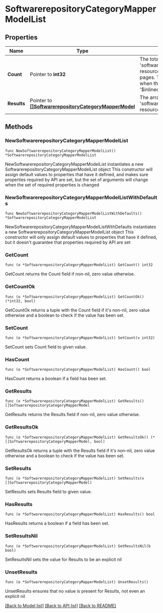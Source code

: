 # SoftwarerepositoryCategoryMapperModelList

## Properties

Name | Type | Description | Notes
------------ | ------------- | ------------- | -------------
**Count** | Pointer to **int32** | The total number of &#39;softwarerepository.CategoryMapperModel&#39; resources matching the request, accross all pages. The &#39;Count&#39; attribute is included when the HTTP GET request includes the &#39;$inlinecount&#39; parameter. | [optional] 
**Results** | Pointer to [**[]SoftwarerepositoryCategoryMapperModel**](softwarerepository.CategoryMapperModel.md) | The array of &#39;softwarerepository.CategoryMapperModel&#39; resources matching the request. | [optional] 

## Methods

### NewSoftwarerepositoryCategoryMapperModelList

`func NewSoftwarerepositoryCategoryMapperModelList() *SoftwarerepositoryCategoryMapperModelList`

NewSoftwarerepositoryCategoryMapperModelList instantiates a new SoftwarerepositoryCategoryMapperModelList object
This constructor will assign default values to properties that have it defined,
and makes sure properties required by API are set, but the set of arguments
will change when the set of required properties is changed

### NewSoftwarerepositoryCategoryMapperModelListWithDefaults

`func NewSoftwarerepositoryCategoryMapperModelListWithDefaults() *SoftwarerepositoryCategoryMapperModelList`

NewSoftwarerepositoryCategoryMapperModelListWithDefaults instantiates a new SoftwarerepositoryCategoryMapperModelList object
This constructor will only assign default values to properties that have it defined,
but it doesn't guarantee that properties required by API are set

### GetCount

`func (o *SoftwarerepositoryCategoryMapperModelList) GetCount() int32`

GetCount returns the Count field if non-nil, zero value otherwise.

### GetCountOk

`func (o *SoftwarerepositoryCategoryMapperModelList) GetCountOk() (*int32, bool)`

GetCountOk returns a tuple with the Count field if it's non-nil, zero value otherwise
and a boolean to check if the value has been set.

### SetCount

`func (o *SoftwarerepositoryCategoryMapperModelList) SetCount(v int32)`

SetCount sets Count field to given value.

### HasCount

`func (o *SoftwarerepositoryCategoryMapperModelList) HasCount() bool`

HasCount returns a boolean if a field has been set.

### GetResults

`func (o *SoftwarerepositoryCategoryMapperModelList) GetResults() []SoftwarerepositoryCategoryMapperModel`

GetResults returns the Results field if non-nil, zero value otherwise.

### GetResultsOk

`func (o *SoftwarerepositoryCategoryMapperModelList) GetResultsOk() (*[]SoftwarerepositoryCategoryMapperModel, bool)`

GetResultsOk returns a tuple with the Results field if it's non-nil, zero value otherwise
and a boolean to check if the value has been set.

### SetResults

`func (o *SoftwarerepositoryCategoryMapperModelList) SetResults(v []SoftwarerepositoryCategoryMapperModel)`

SetResults sets Results field to given value.

### HasResults

`func (o *SoftwarerepositoryCategoryMapperModelList) HasResults() bool`

HasResults returns a boolean if a field has been set.

### SetResultsNil

`func (o *SoftwarerepositoryCategoryMapperModelList) SetResultsNil(b bool)`

 SetResultsNil sets the value for Results to be an explicit nil

### UnsetResults
`func (o *SoftwarerepositoryCategoryMapperModelList) UnsetResults()`

UnsetResults ensures that no value is present for Results, not even an explicit nil

[[Back to Model list]](../README.md#documentation-for-models) [[Back to API list]](../README.md#documentation-for-api-endpoints) [[Back to README]](../README.md)



